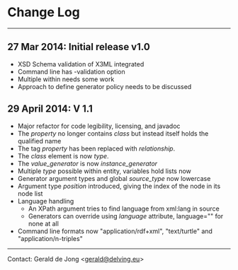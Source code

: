 # Change Log

---

## 27 Mar 2014: Initial release v1.0

* XSD Schema validation of X3ML integrated
* Command line has -validation option
* Multiple <class> within <entity> needs some work
* Approach to define generator policy needs to be discussed

## 29 April 2014: V 1.1

* Major refactor for code legibility, licensing, and javadoc
* The *property* no longer contains *class* but instead itself holds the qualified name
* The tag *property* has been replaced with *relationship*.
* The *class* element is now *type*.
* The *value_generator* is now *instance_generator*
* Multiple *type* possible within entity, variables hold lists now
* Generator argument types and global *source_type* now lowercase
* Argument type *position* introduced, giving the index of the node in its node list
* Language handling
	* An XPath argument tries to find language from xml:lang in source
	* Generators can override using *language* attribute, language="" for none at all
* Command line formats now "application/rdf+xml", "text/turtle" and "application/n-triples"

---

Contact: Gerald de Jong &lt;gerald@delving.eu&gt;



